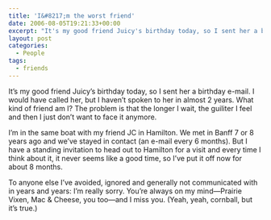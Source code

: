 ```yaml
---
title: 'I&#8217;m the worst friend'
date: 2006-08-05T19:21:33+00:00
excerpt: "It's my good friend Juicy's birthday today, so I sent her a birthday e-mail. I would have called her, but I haven't"
layout: post
categories:
  - People
tags:
  - friends
---
```

It&#8217;s my good friend Juicy&#8217;s birthday today, so I sent her a birthday e-mail. I would have called her, but I haven&#8217;t spoken to her in almost 2 years. What kind of friend am I? The problem is that the longer I wait, the guiliter I feel and then I just don&#8217;t want to face it anymore.

I&#8217;m in the same boat with my friend JC in Hamilton. We met in Banff 7 or 8 years ago and we&#8217;ve stayed in contact (an e-mail every 6 months). But I have a standing invitation to head out to Hamilton for a visit and every time I think about it, it never seems like a good time, so I&#8217;ve put it off now for about 8 months.

To anyone else I&#8217;ve avoided, ignored and generally not communicated with in years and years: I&#8217;m really sorry. You&#8217;re always on my mind—Prairie Vixen, Mac & Cheese, you too—and I miss you. (Yeah, yeah, cornball, but it&#8217;s true.)